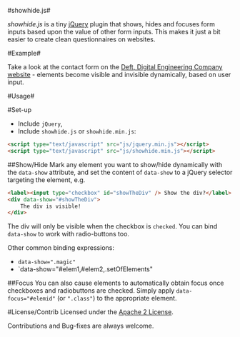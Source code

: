#showhide.js#

_showhide.js_ is a tiny [jQuery](http://jquery.com/) plugin that shows, hides and focuses form inputs based upon the value of other form inputs. This makes it just a bit easier to create clean questionnaires on websites.

#Example#

Take a look at the contact form on the [Deft, Digital Engineering Company website](http://deftweb.co) - elements become visible and invisible dynamically, based on user input.

#Usage#

#Set-up

- Include `jQuery`,
- Include `showhide.js` or `showhide.min.js`:

```html
<script type="text/javascript" src="js/jquery.min.js"></script>
<script type="text/javascript" src="js/showhide.min.js"></script>
```

##Show/Hide
Mark any element you want to show/hide dynamically with the `data-show` attribute, and set the content of `data-show` to a jQuery selector targeting the element, e.g.

```html
<label><input type="checkbox" id="showTheDiv" /> Show the div?</label>
<div data-show="#showTheDiv">
	The div is visible!
</div>
```

The div will only be visible when the checkbox is `checked`. You can bind `data-show` to work with radio-buttons too.

Other common binding expressions:

- `data-show=".magic"`
- `data-show="#elem1,#elem2,.setOfElements"

##Focus
You can also cause elements to automatically obtain focus once checkboxes and radiobuttons are checked. Simply apply `data-focus="#elemid"` (or `".class"`) to the appropriate element.

#License/Contrib
Licensed under the [Apache 2 License](http://www.apache.org/licenses/LICENSE-2.0).

Contributions and Bug-fixes are always welcome.